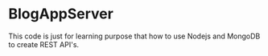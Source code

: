 # BlogAppServer

This code is just for learning purpose that how to use Nodejs and MongoDB to create REST API's.
